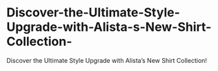 # Discover-the-Ultimate-Style-Upgrade-with-Alista-s-New-Shirt-Collection-
Discover the Ultimate Style Upgrade with Alista’s New Shirt Collection!
